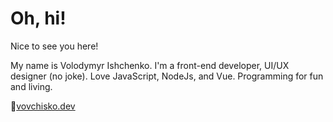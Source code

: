 # Oh, hi!

Nice to see you here!

My name is Volodymyr Ishchenko. I'm a front-end developer, UI/UX designer (no joke). Love JavaScript, NodeJs, and Vue. Programming for fun and living.

🔗[vovchisko.dev](https://vovchisko.dev)

